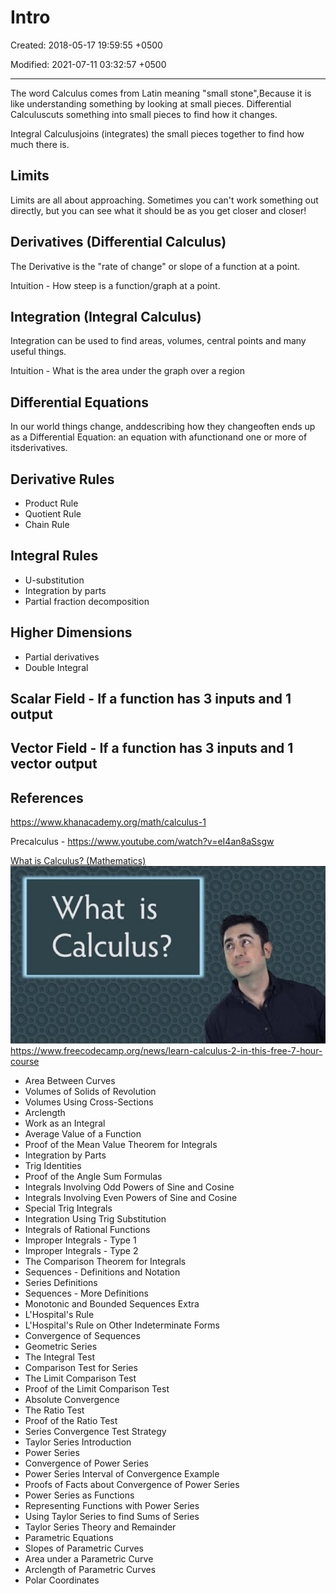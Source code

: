 # Intro

Created: 2018-05-17 19:59:55 +0500

Modified: 2021-07-11 03:32:57 +0500

---

The word Calculus comes from Latin meaning "small stone",Because it is like understanding something by looking at small pieces.
Differential Calculuscuts something into small pieces to find how it changes.

Integral Calculusjoins (integrates) the small pieces together to find how much there is.
## Limits

Limits are all about approaching. Sometimes you can't work something out directly, but you can see what it should be as you get closer and closer!
## Derivatives (Differential Calculus)

The Derivative is the "rate of change" or slope of a function at a point.

Intuition - How steep is a function/graph at a point.
## Integration (Integral Calculus)

Integration can be used to find areas, volumes, central points and many useful things.

Intuition - What is the area under the graph over a region
## Differential Equations

In our world things change, anddescribing how they changeoften ends up as a Differential Equation: an equation with afunctionand one or more of itsderivatives.
## Derivative Rules
-   Product Rule
-   Quotient Rule
-   Chain Rule
## Integral Rules
-   U-substitution
-   Integration by parts
-   Partial fraction decomposition
## Higher Dimensions
-   Partial derivatives
-   Double Integral
## Scalar Field - If a function has 3 inputs and 1 output

## Vector Field - If a function has 3 inputs and 1 vector output
## References

<https://www.khanacademy.org/math/calculus-1>

Precalculus - <https://www.youtube.com/watch?v=eI4an8aSsgw>

[What is Calculus? (Mathematics)](https://www.youtube.com/watch?v=w3GV9pumczQ)
![image](media/Intro-image1.jpg)
<https://www.freecodecamp.org/news/learn-calculus-2-in-this-free-7-hour-course>
-   Area Between Curves
-   Volumes of Solids of Revolution
-   Volumes Using Cross-Sections
-   Arclength
-   Work as an Integral
-   Average Value of a Function
-   Proof of the Mean Value Theorem for Integrals
-   Integration by Parts
-   Trig Identities
-   Proof of the Angle Sum Formulas
-   Integrals Involving Odd Powers of Sine and Cosine
-   Integrals Involving Even Powers of Sine and Cosine
-   Special Trig Integrals
-   Integration Using Trig Substitution
-   Integrals of Rational Functions
-   Improper Integrals - Type 1
-   Improper Integrals - Type 2
-   The Comparison Theorem for Integrals
-   Sequences - Definitions and Notation
-   Series Definitions
-   Sequences - More Definitions
-   Monotonic and Bounded Sequences Extra
-   L'Hospital's Rule
-   L'Hospital's Rule on Other Indeterminate Forms
-   Convergence of Sequences
-   Geometric Series
-   The Integral Test
-   Comparison Test for Series
-   The Limit Comparison Test
-   Proof of the Limit Comparison Test
-   Absolute Convergence
-   The Ratio Test
-   Proof of the Ratio Test
-   Series Convergence Test Strategy
-   Taylor Series Introduction
-   Power Series
-   Convergence of Power Series
-   Power Series Interval of Convergence Example
-   Proofs of Facts about Convergence of Power Series
-   Power Series as Functions
-   Representing Functions with Power Series
-   Using Taylor Series to find Sums of Series
-   Taylor Series Theory and Remainder
-   Parametric Equations
-   Slopes of Parametric Curves
-   Area under a Parametric Curve
-   Arclength of Parametric Curves
-   Polar Coordinates
